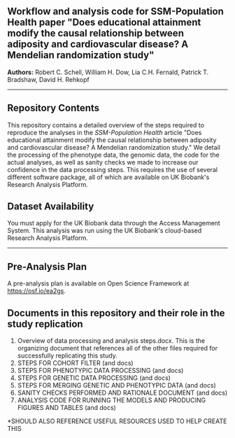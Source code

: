 

Workflow and analysis code for SSM-Population Health paper "Does educational attainment modify the causal relationship between adiposity and cardiovascular disease? A Mendelian randomization study"
------------

__Authors:__ Robert C. Schell,
William H. Dow,
Lia C.H. Fernald,
Patrick T. Bradshaw,
David H. Rehkopf







---

Repository Contents
------------

This repository contains a detailed overview of the steps required to reproduce the analyses in the _SSM-Population Health_ article "Does educational attainment modify the causal relationship between adiposity and cardiovascular disease? A Mendelian randomization study."
We detail the processing of the phenotype data, the genomic data, the code for the actual analyses, as well as sanity checks we made to increase our confidence in the data processing steps. This requires the use of several different software package, all of which are available on UK Biobank's Research Analysis Platform.

Dataset Availability
-----------

You must apply for the UK Biobank data through the Access Management System. This analysis was run using the UK Biobank's cloud-based Research Analysis Platform.

---

Pre-Analysis Plan
-----------------
A pre-analysis plan is available on Open Science Framework at https://osf.io/ea2gs.

Documents in this repository and their role in the study replication
------------

1. Overview of data processing and analysis steps.docx. This is the organizing document that references all of the other files required for successfully replicating this study.
2. STEPS FOR COHORT FILTER (and docs)
3. STEPS FOR PHENOTYPIC DATA PROCESSING (and docs)
4. STEPS FOR GENETIC DATA PROCESSING (and docs)
5. STEPS FOR MERGING GENETIC AND PHENOTYPIC DATA (and docs)
6. SANITY CHECKS PERFORMED AND RATIONALE DOCUMENT (and docs)
7. ANALYSIS CODE FOR RUNNING THE MODELS AND PRODUCING FIGURES AND TABLES (and docs)

*SHOULD ALSO REFERENCE USEFUL RESOURCES USED TO HELP CREATE THIS
